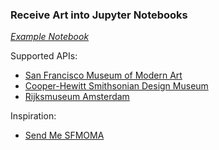 ### Receive Art into Jupyter Notebooks

*[Example Notebook](example.ipynb)*

Supported APIs:

* [San Francisco Museum of Modern Art](https://www.sfmoma.org/api/collection/)
* [Cooper-Hewitt Smithsonian Design Museum](https://collection.cooperhewitt.org/api/)
* [Rijksmuseum Amsterdam](https://www.rijksmuseum.nl/en/api)

Inspiration:

* [Send Me SFMOMA](https://www.sfmoma.org/send-me-sfmoma/)
